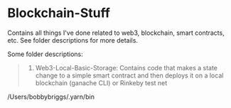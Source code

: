 # Blockchain-Stuff
Contains all things I've done related to web3, blockchain, smart contracts, etc. See folder descriptions for more details. 

Some folder descriptions: 
 >  1. Web3-Local-Basic-Storage: Contains code that makes a state change to a simple smart contract and then deploys it on a local blockchain (ganache CLI) or Rinkeby test net

     

  

/Users/bobbybriggs/.yarn/bin